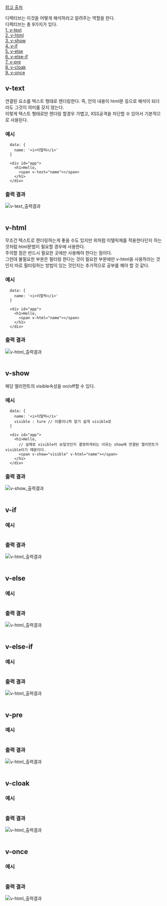 [참고 출처](https://velopert.com/3044)</br>

디렉티브는 이것을 어떻게 해석하라고 알려주는 역할을 한다.</br>
디렉티브는 총 9가지가 있다.</br>
[1. v-text](#v\-text)</br>
[2. v-html](#v\-html)</br>
[3. v-show](#v\-show)</br>
[4. v-if](#v-if)</br>
[5. v-else](#v-else)</br>
[6. v-else-if](#v-else-if)</br>
[7. v-pre](#v-pre)</br>
[8. v-cloak](#v-cloak)</br>
[9. v-once](#v-once)</br>

## v-text
연결된 요소를 텍스트 형태로 렌더링한다. 즉, 안의 내용이 html문 등으로 해석이 되더라도 그것이 의미를 갖지 않는다.</br>
이렇게 텍스트 형태로만 렌더링 할경우 가볍고, XSS공격을 차단할 수 있어서 기본적으로 사용된다.</br>
### 예시
```
  data: {
    name: '<i>이탈릭</i>'
  }
  
  <div id="app">
    <h1>Hello,
      <span v-text="name"></span>
    </h1>
  </div>
```
### 출력 결과
![v-text_출력결과](./image/vtext.jpg)</br></br>

## v-html
무조건 텍스트로 렌더링하는게 좋을 수도 있지만 위처럼 이탤릭체를 적용한다던지 하는것처럼 html문법이 필요할 경우에 사용한다.</br>
주의할 점은 반드시 필요한 곳에만 사용해야 한다는 점이다.</br>
그런데 불필요한 부분은 필터링 한다는 것이 필요한 부분에만 v-html을 사용하라는 것인지
따로 필터링하는 방법이 있는 것인지는 추가적으로 공부를 해야 할 것 같다.</br>
### 예시
```
  data: {
    name: '<i>이탈릭</i>'
  }
  
  <div id="app">
    <h1>Hello,
      <span v-html="name"></span>
    </h1>
  </div>
```
### 출력 결과
![v-html_출력결과](./image/vhtml.jpg)</br></br>

## v-show
해당 엘리먼트의 visible속성을 on/off할 수 있다.
### 예시
```
  data: {
    name: '<i>이탈릭</i>'
    visible : ture // 이름이니까 알기 쉽게 visible로
  }
  
  <div id="app">
    <h1>Hello,
      // 실제로 visible이 보일것인지 결정하게되는 이유는 show에 연결된 엘리먼트가 visible이기 때문이다.
      <span v-show="visible" v-html="name"></span>
    </h1>
  </div>
```
### 출력 결과
![v-show_출력결과](./image/vshow.jpg)</br></br>

## v-if

### 예시
```

```
### 출력 결과
![v-html_출력결과](./image/vhtml.jpg)</br></br>

## v-else

### 예시
```

```
### 출력 결과
![v-html_출력결과](./image/vhtml.jpg)</br></br>

## v-else-if

### 예시
```

```
### 출력 결과
![v-html_출력결과](./image/vhtml.jpg)</br></br>

## v-pre

### 예시
```

```
### 출력 결과
![v-html_출력결과](./image/vhtml.jpg)</br></br>

## v-cloak

### 예시
```

```
### 출력 결과
![v-html_출력결과](./image/vhtml.jpg)</br></br>

## v-once

### 예시
```

```
### 출력 결과
![v-html_출력결과](./image/vhtml.jpg)</br></br>
